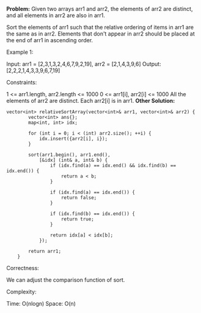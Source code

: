 **Problem:**
Given two arrays arr1 and arr2, the elements of arr2 are distinct, and all elements in arr2 are also in arr1.

Sort the elements of arr1 such that the relative ordering of items in arr1 are the same as in arr2.  Elements that don't appear in arr2 should be placed at the end of arr1 in ascending order.

 

Example 1:

Input: arr1 = [2,3,1,3,2,4,6,7,9,2,19], arr2 = [2,1,4,3,9,6]
Output: [2,2,2,1,4,3,3,9,6,7,19]


Constraints:

1 <= arr1.length, arr2.length <= 1000
0 <= arr1[i], arr2[i] <= 1000
All the elements of arr2 are distinct.
Each arr2[i] is in arr1.
**Other Solution:**
```
vector<int> relativeSortArray(vector<int>& arr1, vector<int>& arr2) {
        vector<int> ans{};
        map<int, int> idx;
        
        for (int i = 0; i < (int) arr2.size(); ++i) {
            idx.insert({arr2[i], i});
        }
        
        sort(arr1.begin(), arr1.end(), 
            [&idx] (int& a, int& b) {
                if (idx.find(a) == idx.end() && idx.find(b) == idx.end()) {
                    return a < b;
                }
                
                if (idx.find(a) == idx.end()) {
                    return false;
                }
                
                if (idx.find(b) == idx.end()) {
                    return true;
                }
                
                return idx[a] < idx[b];
            });
        
        return arr1;
    }
```
Correctness:

We can adjust the comparison function of sort.

Complexity:

Time: O(nlogn)
Space: O(n)